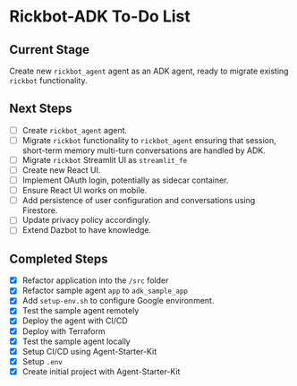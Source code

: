 # Rickbot-ADK To-Do List

## Current Stage

Create new `rickbot_agent` agent as an ADK agent, ready to migrate existing `rickbot` functionality.

## Next Steps

- [ ] Create `rickbot_agent` agent.
- [ ] Migrate `rickbot` functionality to `rickbot_agent` ensuring that session, short-term memory multi-turn conversations are handled by ADK.
- [ ] Migrate `rickbot` Streamlit UI as `streamlit_fe`
- [ ] Create new React UI.
- [ ] Implement OAuth login, potentially as sidecar container.
- [ ] Ensure React UI works on mobile.
- [ ] Add persistence of user configuration and conversations using Firestore.
- [ ] Update privacy policy accordingly.
- [ ] Extend Dazbot to have knowledge.

## Completed Steps

- [x] Refactor application into the `/src` folder
- [x] Refactor sample agent `app` to `adk_sample_app`
- [x] Add `setup-env.sh` to configure Google environment.
- [x] Test the sample agent remotely
- [x] Deploy the agent with CI/CD
- [x] Deploy with Terraform
- [x] Test the sample agent locally
- [x] Setup CI/CD using Agent-Starter-Kit
- [x] Setup `.env`
- [x] Create initial project with Agent-Starter-Kit
